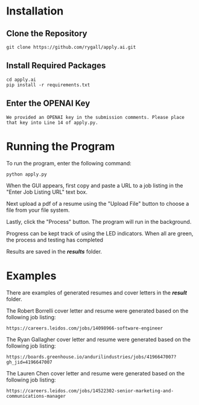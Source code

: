 # Installation
## Clone the Repository

    git clone https://github.com/rygall/apply.ai.git

## Install Required Packages

    cd apply.ai
    pip install -r requirements.txt

## Enter the OPENAI Key
    We provided an OPENAI key in the submission comments. Please place that key into Line 14 of apply.py.

# Running the Program
To run the program, enter the following command:

    python apply.py 
    
When the GUI appears, first copy and paste a URL to a job listing in the "Enter Job Listing URL" text box.

Next upload a pdf of a resume using the "Upload File" button to choose a file from your file system.

Lastly, click the "Process" button. The program will run in the background.

Progress can be kept track of using the LED indicators. When all are green, the process and testing has completed

Results are saved in the _**results**_ folder.

# Examples
There are examples of generated resumes and cover letters in the _**result**_ folder.

The Robert Borrelli cover letter and resume were generated based on the following job listing:

    https://careers.leidos.com/jobs/14098966-software-engineer

The Ryan Gallagher cover letter and resume were generated based on the following job listing:

    https://boards.greenhouse.io/andurilindustries/jobs/4196647007?gh_jid=4196647007

The Lauren Chen cover letter and resume were generated based on the following job listing:

    https://careers.leidos.com/jobs/14522302-senior-marketing-and-communications-manager


    

